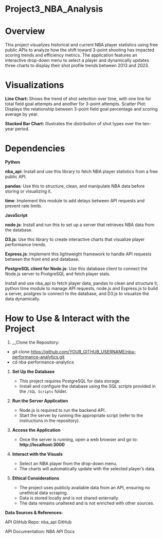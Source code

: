 # Project3_NBA_Analysis

# Overview

This project visualizes historical and current NBA player statistics using free public APIs to analyze how the shift toward 3-point shooting has impacted scoring trends and efficiency metrics. The application features an interactive drop-down menu to select a player and dynamically updates three charts to display their shot profile trends between 2013 and 2023.


# Visualizations
__Line Chart:__ Shows the trend of shot selection over time, with one line for total field goal attempts and another for 3-point attempts.
Scatter Plot: Displays the relationship between 3-point field goal percentage and scoring average by year.

__Stacked Bar Chart:__ Illustrates the distribution of shot types over the ten-year period.
 
# Dependencies
__Python__

__nba_api__: Install and use this library to fetch NBA player statistics from a free public API.  

__pandas__: Use this to structure, clean, and manipulate NBA data before storing or visualizing it. 

__time__: Implement this module to add delays between API requests and prevent rate limits.  


__JavaScript__

__node.js__: Install and run this to set up a server that retrieves NBA data from the database.
 
__D3.js__: Use this library to create interactive charts that visualize player performance trends. 

__Express.js__: Implement this lightweight framework to handle API requests between the front end and database.
   
__PostgreSQL client for Node.js:__ Use this database client to connect the Node.js server to PostgreSQL and fetch player stats.  

Install and use nba_api to fetch player data, pandas to clean and structure it, python time module to manage API requests, node.js and Express.js to build a server, postgres to connect to the database, and D3.js to visualize the data dynamically.



# How to Use & Interact with the Project

1. __Clone the Repository:
- git clone https://github.com/YOUR_GITHUB_USERNAME/nba-performance-analytics.git
- cd nba-performance-analytics

1. **Set Up the Database**  
   - This project requires PostgreSQL for data storage.  
   - Install and configure the database using the SQL scripts provided in the `/SQL Scripts` folder.  

2. **Run the Server Application**  
   - Node.js is required to run the backend API.  
   - Start the server by running the appropriate script (refer to the instructions in the repository).  

3. **Access the Application**  
   - Once the server is running, open a web browser and go to:  
     **http://localhost:3000**  

4. **Interact with the Visuals**  
   - Select an NBA player from the drop-down menu.  
   - The charts will automatically update with the selected player’s data.  

5. **Ethical Considerations**  
   - The project uses publicly available data from an API, ensuring no unethical data scraping.  
   - Data is stored locally and is not shared externally.  
   - The data remains unaltered and is not enriched with other sources.  



__Data Sources & References:__

API GitHub Repo: nba_api GitHub

API Documentation: NBA API Docs

<!--Project 3 NBA Analysis-->
